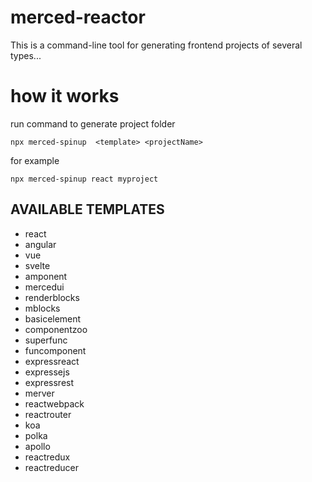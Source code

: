 # merced-reactor

This is a command-line tool for generating frontend projects of several types...

# how it works

run command to generate project folder

```
npx merced-spinup  <template> <projectName>
```

for example

```
npx merced-spinup react myproject
```

## AVAILABLE TEMPLATES

- react
- angular
- vue
- svelte
- amponent
- mercedui
- renderblocks
- mblocks
- basicelement
- componentzoo
- superfunc
- funcomponent
- expressreact
- expressejs
- expressrest
- merver
- reactwebpack
- reactrouter
- koa
- polka
- apollo
- reactredux
- reactreducer
